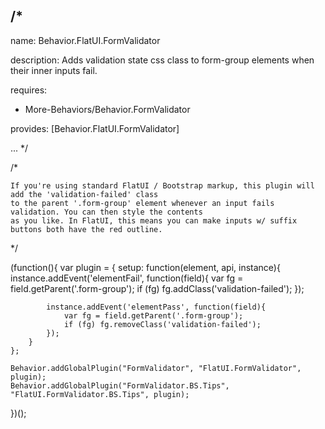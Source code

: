 /*
---

name: Behavior.FlatUI.FormValidator

description: Adds validation state css class to form-group elements when their inner inputs fail.

requires:
 - More-Behaviors/Behavior.FormValidator

provides: [Behavior.FlatUI.FormValidator]

...
*/

/*

	If you're using standard FlatUI / Bootstrap markup, this plugin will add the 'validation-failed' class
	to the parent '.form-group' element whenever an input fails validation. You can then style the contents
	as you like. In FlatUI, this means you can make inputs w/ suffix buttons both have the red outline.

*/


(function(){
	var plugin = {
		setup: function(element, api, instance){
			instance.addEvent('elementFail', function(field){
				var fg = field.getParent('.form-group');
				if (fg) fg.addClass('validation-failed');
			});

			instance.addEvent('elementPass', function(field){
				var fg = field.getParent('.form-group');
				if (fg) fg.removeClass('validation-failed');
			});
		}
	};

	Behavior.addGlobalPlugin("FormValidator", "FlatUI.FormValidator", plugin);
	Behavior.addGlobalPlugin("FormValidator.BS.Tips", "FlatUI.FormValidator.BS.Tips", plugin);

})();

